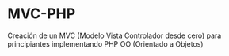 MVC-PHP
=======

Creación de un MVC (Modelo Vista Controlador desde cero) para principiantes implementando PHP OO (Orientado a Objetos)